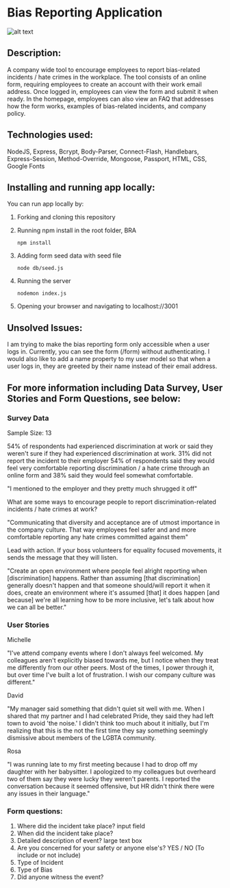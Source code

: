# Bias Reporting Application

![alt text](https://user-images.githubusercontent.com/36175254/43053373-4d374578-8dfa-11e8-9569-58c81d4d3c99.png)

## Description:

A company wide tool to encourage employees to report bias-related incidents / hate crimes in the workplace. The tool consists of an online form, requiring employees to create an account with their work email address. Once logged in, employees can view the form and submit it when ready. In the homepage, employees can also view an FAQ that addresses how the form works, examples of bias-related incidents, and company policy.

## Technologies used:

NodeJS, Express, Bcrypt, Body-Parser, Connect-Flash, Handlebars, Express-Session, Method-Override, Mongoose, Passport, HTML, CSS, Google Fonts

## Installing and running app locally:

You can run app locally by:

1.  Forking and cloning this repository
2.  Running npm install in the root folder, BRA

    `npm install`

3.  Adding form seed data with seed file

    `node db/seed.js`

4.  Running the server

    `nodemon index.js`

5.  Opening your browser and navigating to localhost://3001

## Unsolved Issues:

I am trying to make the bias reporting form only accessible when a user logs in. Currently, you can see the form (/form) without authenticating. I would also like to add a name property to my user model so that when a user logs in, they are greeted by their name instead of their email address.

## For more information including Data Survey, User Stories and Form Questions, see below:

### Survey Data

Sample Size: 13

54% of respondents had experienced discrimination at work or said they weren't sure if they had experienced discrimination at work.
31% did not report the incident to their employer
54% of respondents said they would feel very comfortable reporting discrimination / a hate crime through an online form and 38% said they would feel somewhat comfortable.

"I mentioned to the employer and they pretty much shrugged it off"

What are some ways to encourage people to report discrimination-related incidents / hate crimes at work?

"Communicating that diversity and acceptance are of utmost importance in the company culture. That way employees feel safer and and more comfortable reporting any hate crimes committed against them"

Lead with action. If your boss volunteers for equality focused movements, it sends the message that they will listen.

"Create an open environment where people feel alright reporting when [discrimination] happens. Rather than assuming [that discrimination] generally doesn't happen and that someone should/will report it when it does, create an environment where it's assumed [that] it does happen [and because] we're all learning how to be more inclusive, let's talk about how we can all be better."

### User Stories

Michelle

"I've attend company events where I don't always feel welcomed. My colleagues aren't explicitly biased towards me, but I notice when they treat me differently from our other peers. Most of the times, I power through it, but over time I've built a lot of frustration. I wish our company culture was different."

David

"My manager said something that didn't quiet sit well with me. When I shared that my partner and I had celebrated Pride, they said they had left town to avoid 'the noise.' I didn't think too much about it initially, but I'm realizing that this is the not the first time they say something seemingly dismissive about members of the LGBTA community.

Rosa

"I was running late to my first meeting because I had to drop off my daughter with her babysitter. I apologized to my colleagues but overheard two of them say they were lucky they weren't parents. I reported the conversation because it seemed offensive, but HR didn't think there were any issues in their language."

### Form questions:

1.  Where did the incident take place? input field
2.  When did the incident take place?
3.  Detailed description of event? large text box
4.  Are you concerned for your safety or anyone else's? YES / NO (To include or not include)
5.  Type of Incident
6.  Type of Bias
7.  Did anyone witness the event?

